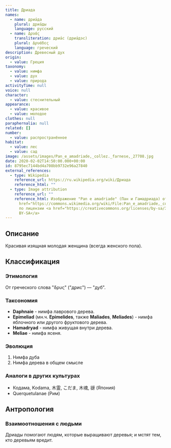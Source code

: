 ```yaml
---
title: Дриада
names:
  - name: дриа́да
    plural: дриа́ды
    language: русский
  - name: Δρυάς
    transliteration: дриа́с (дриа́дэс)
    plural: Δρυάδες
    language: греческий
description: Древесный дух
origin:
  - value: Греция
taxonomy:
  - value: нимфа
  - value: дух
  - value: природа
activityTime: null
voice: null
character:
  - value: стеснительный
appearance:
  - value: красивое
  - value: молодое
clothes: null
paraphernalia: null
related: []
number:
  - value: распространённое
habitat:
  - value: лес
  - value: сад
image: /assets/images/Pan_e_amadriade,_collez._farnese,_27708.jpg
date: 2020-02-02T14:50:00.000+00:00
id: 8795ec7144bd4a708bb9732e96a27840
external_references:
  - type: Wikipedia
    reference_url: https://ru.wikipedia.org/wiki/Дриада
    reference_html: ""
  - type: Image attribution
    reference_url: ""
    reference_html: Изображение "Pan e amadriade" (Пан и Гамадриада) от <a
      href="https://commons.wikimedia.org/wiki/File:Pan_e_amadriade,_collez._farnese,_27708.jpg">Sailko</a>
      по лицензии <a href="https://creativecommons.org/licenses/by-sa/3.0">CC
      BY-SA</a>
---
```

## Описание

Красивая изящная молодая женщина (всегда женского пола).

## Классификация

### Этимология

От греческого слова "δρυς" ("дрис") — "дуб".

### Таксономия

* **Daphnaie** - нимфа лаврового дерева.
* **Epimeliad** (мн.ч. **Epimelides**, также **Maliades**, **Meliades**) - нимфа яблочного или другого фруктового дерева.
* **Hamadryad** - нимфа живущая внутри дерева.
* **Meliae** - нимфа ясеня.

### Эволюция

1. Нимфа дуба
2. Нимфа дерева в общем смысле

### Аналоги в других культурах

* Кодама, Kodama, 木霊, こだま, 木魂, 谺 (Япония)
* Querquetulanae (Рим)

## Антропология

### Взаимоотношения с людьми

Дриады помогают людям, которые выращивают деревья; и мстят тем, кто деревьям вредит.

